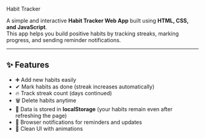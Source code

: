 Habit Tracker

A simple and interactive **Habit Tracker Web App** built using **HTML, CSS, and JavaScript**.  
This app helps you build positive habits by tracking streaks, marking progress, and sending reminder notifications.

---

## ✨ Features
- ➕ Add new habits easily  
- ✔ Mark habits as done (streak increases automatically)  
- 🔥 Track streak count (days continued)  
- 🗑 Delete habits anytime  
- 💾 Data is stored in **localStorage** (your habits remain even after refreshing the page)  
- 🔔 Browser notifications for reminders and updates  
- 🎨 Clean UI with animations  
